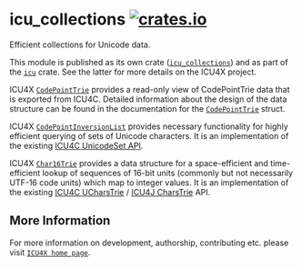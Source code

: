 # icu_collections [![crates.io](https://img.shields.io/crates/v/icu_collections)](https://crates.io/crates/icu_collections)

Efficient collections for Unicode data.

This module is published as its own crate ([`icu_collections`](https://docs.rs/icu_collections/latest/icu_collections/))
and as part of the [`icu`](https://docs.rs/icu/latest/icu/) crate. See the latter for more details on the ICU4X project.

ICU4X [`CodePointTrie`](crate::codepointtrie::CodePointTrie) provides a read-only view of CodePointTrie data that is exported
from ICU4C. Detailed information about the design of the data structure can be found in the documentation
for the [`CodePointTrie`](crate::codepointtrie::CodePointTrie) struct.

ICU4X [`CodePointInversionList`](`crate::codepointinvlist::CodePointInversionList`) provides necessary functionality for highly efficient querying of sets of Unicode characters.
It is an implementation of the existing [ICU4C UnicodeSet API](https://unicode-org.github.io/icu-docs/apidoc/released/icu4c/classicu_1_1UnicodeSet.html).

ICU4X [`Char16Trie`](`crate::char16trie::Char16Trie`) provides a data structure for a space-efficient and time-efficient lookup of
sequences of 16-bit units (commonly but not necessarily UTF-16 code units)
which map to integer values.
It is an implementation of the existing [ICU4C UCharsTrie](https://unicode-org.github.io/icu-docs/apidoc/released/icu4c/classicu_1_1UCharsTrie.html)
/ [ICU4J CharsTrie](https://unicode-org.github.io/icu-docs/apidoc/released/icu4j/com/ibm/icu/util/CharsTrie.html) API.

## More Information

For more information on development, authorship, contributing etc. please visit [`ICU4X home page`](https://github.com/unicode-org/icu4x).
